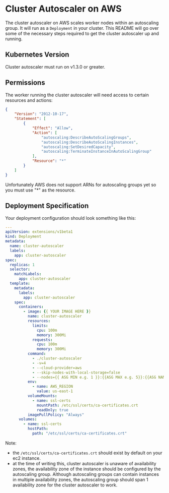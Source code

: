 # Cluster Autoscaler on AWS 
The cluster autoscaler on AWS scales worker nodes within an autoscaling group. It will run as a `Deployment` in your cluster. This README will go over some of the necessary steps required to get the cluster autoscaler up and running. 

## Kubernetes Version 
Cluster autoscaler must run on v1.3.0 or greater. 

## Permissions 
The worker running the cluster autoscaler will need access to certain resources and actions:
```json
{
    "Version": "2012-10-17",
    "Statement": [
        {
            "Effect": "Allow",
            "Action": [
                "autoscaling:DescribeAutoScalingGroups",
                "autoscaling:DescribeAutoScalingInstances",
                "autoscaling:SetDesiredCapacity",
                "autoscaling:TerminateInstanceInAutoScalingGroup"
            ],
            "Resource": "*"
        }
    ]
}
```
Unfortunately AWS does not support ARNs for autoscaling groups yet so you must use "*" as the resource.

## Deployment Specification
Your deployment configuration should look something like this:
```yaml
---
apiVersion: extensions/v1beta1
kind: Deployment
metadata:
  name: cluster-autoscaler
  labels:
    app: cluster-autoscaler
spec:
  replicas: 1
  selector:
    matchLabels:
      app: cluster-autoscaler
  template:
    metadata:
      labels:
        app: cluster-autoscaler
    spec:
      containers:
        - image: {{ YOUR IMAGE HERE }}
          name: cluster-autoscaler
          resources:
            limits:
              cpu: 100m
              memory: 300Mi
            requests:
              cpu: 100m
              memory: 300Mi
          command:
            - ./cluster-autoscaler
            - -v=4
            - --cloud-provider=aws
            - --skip-nodes-with-local-storage=false
            - --nodes={{ ASG MIN e.g. 1 }}:{{ASG MAX e.g. 5}}:{{ASG NAME e.g. k8s-worker-asg}}
          env:
            - name: AWS_REGION
              value: us-east-1
          volumeMounts:
            - name: ssl-certs
              mountPath: /etc/ssl/certs/ca-certificates.crt
              readOnly: true
          imagePullPolicy: "Always"
      volumes:
        - name: ssl-certs
          hostPath:
            path: "/etc/ssl/certs/ca-certificates.crt"
```
Note: 
- the `/etc/ssl/certs/ca-certificates.crt` should exist by default on your ec2 instance.
- at the time of writing this, cluster autoscaler is unaware of availability zones, the availability zone of the instance should be configured by the autoscaling group. Although autoscaling groups can contain instances in multiple availability zones, the autoscaling group should span 1 availability zone for the cluster autoscaler to work.  
